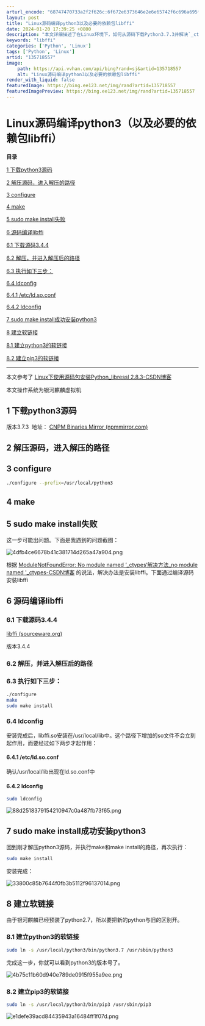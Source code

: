```yaml
---
arturl_encode: "68747470733a2f2f626c:6f672e6373646e2e6e65742f6c696a695f6469676974616c2f:61727469636c652f64657461696c732f313335373138353537"
layout: post
title: "Linux源码编译python3以及必要的依赖包libffi"
date: 2024-01-20 17:39:25 +0800
description: "本文详细描述了在Linux环境下，如何从源码下载Python3.7.3并解决`_ctypes`模块缺"
keywords: "libffi"
categories: ['Python', 'Linux']
tags: ['Python', 'Linux']
artid: "135718557"
image:
    path: https://api.vvhan.com/api/bing?rand=sj&artid=135718557
    alt: "Linux源码编译python3以及必要的依赖包libffi"
render_with_liquid: false
featuredImage: https://bing.ee123.net/img/rand?artid=135718557
featuredImagePreview: https://bing.ee123.net/img/rand?artid=135718557
---
```


# Linux源码编译python3（以及必要的依赖包libffi）

**目录**

[1 下载python3源码](#1%20%E4%B8%8B%E8%BD%BDpython3%E6%BA%90%E7%A0%81)

[2 解压源码，进入解压的路径](#2%20%E8%A7%A3%E5%8E%8B%E6%BA%90%E7%A0%81%EF%BC%8C%E8%BF%9B%E5%85%A5%E8%A7%A3%E5%8E%8B%E7%9A%84%E8%B7%AF%E5%BE%84)

[3 configure](#3%20configure)

[4 make](#4%20make)

[5 sudo make install失败](#5%20sudo%20make%20install)

[6 源码编译libffi](#6%20%E6%BA%90%E7%A0%81%E7%BC%96%E8%AF%91libffi)

[6.1 下载源码3.4.4](#6.1%20%E4%B8%8B%E8%BD%BD%E6%BA%90%E7%A0%81)

[6.2 解压，并进入解压后的路径](#6.2%20%E8%A7%A3%E5%8E%8B%EF%BC%8C%E5%B9%B6%E8%BF%9B%E5%85%A5%E8%A7%A3%E5%8E%8B%E5%90%8E%E7%9A%84%E8%B7%AF%E5%BE%84)

[6.3 执行如下三步：](#6.3%20%E6%89%A7%E8%A1%8C%E5%A6%82%E4%B8%8B%E4%B8%89%E6%AD%A5%EF%BC%9A)

[6.4 ldconfig](#6.4%20ldconfig)

[6.4.1 /etc/ld.so.conf](#6.4.1%20%2Fetc%2Fld.so.conf)

[6.4.2 ldconfig](#6.4.2%20ldconfig)

[7 sudo make install成功安装python3](#6.5%20sudo%20make%20install)

[8 建立软链接](#6.6%20%E5%BB%BA%E7%AB%8B%E8%BD%AF%E9%93%BE%E6%8E%A5)

[8.1 建立python3的软链接](#6.6.1%20%E5%BB%BA%E7%AB%8Bpython3%E7%9A%84%E8%BD%AF%E9%93%BE%E6%8E%A5)

[8.2 建立pip3的软链接](#6.6.2%20%E5%BB%BA%E7%AB%8Bpip3%E7%9A%84%E8%BD%AF%E9%93%BE%E6%8E%A5)

---

本文参考了
[Linux下使用源码包安装Python\_libressl 2.8.3-CSDN博客](https://blog.csdn.net/pengjunlee/article/details/89100730 "Linux下使用源码包安装Python_libressl 2.8.3-CSDN博客")

本文操作系统为银河麒麟虚拟机

## 1 下载python3源码

版本3.7.3  地址：
[CNPM Binaries Mirror (npmmirror.com)](https://registry.npmmirror.com/binary.html?path=python/3.7.3/ "CNPM Binaries Mirror (npmmirror.com)")

## 2 解压源码，进入解压的路径

## 3 configure

```bash
./configure --prefix=/usr/local/python3
```

## 4 make

## 5 sudo make install失败

这一步可能出问题。下面是我遇到的问题截图：

![4dfb4ce6678b41c381714d265a47a904.png](https://i-blog.csdnimg.cn/blog_migrate/111cdad6a1f61c6bdb973d68014c6363.png)

根据
[ModuleNotFoundError: No module named ‘\_ctypes‘解决方法\_no module named '\_ctypes-CSDN博客](https://blog.csdn.net/wuyepiaoxue789/article/details/117958240 "ModuleNotFoundError: No module named ‘_ctypes‘解决方法_no module named '_ctypes-CSDN博客")
的说法，解决办法是安装libffi。下面通过编译源码安装libffi

## 6 源码编译libffi

### 6.1 下载源码3.4.4

[libffi (sourceware.org)](https://sourceware.org/libffi/ "libffi (sourceware.org)")

版本3.4.4

### 6.2 解压，并进入解压后的路径

### 6.3 执行如下三步：

```bash
./configure
make
sudo make install
```

### 6.4 ldconfig

安装完成后，libffi.so安装在/usr/local/lib中。这个路径下增加的so文件不会立刻起作用，而要经过如下两步才起作用：

#### 6.4.1 /etc/ld.so.conf

确认/usr/local/lib出现在ld.so.conf中

#### 6.4.2 ldconfig

```bash
sudo ldconfig
```

![88d2518379154210947c0a487fb73f65.png](https://i-blog.csdnimg.cn/blog_migrate/26c5bb488aa0631786fdc02c6bcb3fe7.png)

## 7 sudo make install成功安装python3

回到刚才解压python3源码，并执行make和make install的路径，再次执行：

```bash
sudo make install
```

安装完成：

![33800c85b7644f0fb3b5112f96137014.png](https://i-blog.csdnimg.cn/blog_migrate/282af45a1605504ef47c4074b8f403a1.png)

## 8 建立软链接

由于银河麒麟已经预装了python2.7，所以要把新的python与旧的区别开。

### 8.1 建立python3的软链接

```bash
sudo ln -s /usr/local/python3/bin/python3.7 /usr/sbin/python3
```

完成这一步，你就可以看到python3的版本号了。

![4b75c11b60d940e789de0915f955a9ee.png](https://i-blog.csdnimg.cn/blog_migrate/be41834e221586faf9a0070cbb8fd716.png)

### 8.2 建立pip3的软链接

```bash
sudo ln -s /usr/local/python3/bin/pip3 /usr/sbin/pip3
```

![e1defe39acd84435943a16484ff1f07d.png](https://i-blog.csdnimg.cn/blog_migrate/6ad55ac003763e9a7f0cdbcae47ef2ab.png)